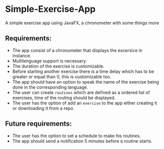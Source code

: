 # Simple-Exercise-App
A simple exercise app using JavaFX, a chronometer with some things more

## Requirements:
* The app consist of a chronometer that displays the excersice in instance.
* Multilenguage support is necessary.
* The duration of the exercise is customizable.
* Before starting another exercise there is a time delay which has to be greater or equal than 0, this is customizable too.
* The app should have an option to speak the name of the exercise being done in the corresponding language.
* The user can create `routines` which are defined as a ordered list of exercises, time of the routing should be displayed.
* The user has the option of add an `exercise` to the app either creating it or downloading it from a repo.

## Future requirements:
* The user has the option to set a schedule to make his routines.
* The app should send a notification 5 minutes before a routine starts.
